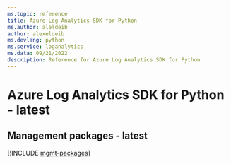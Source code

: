 ```yaml
---
ms.topic: reference
title: Azure Log Analytics SDK for Python
ms.author: aleldeib
author: alexeldeib
ms.devlang: python
ms.service: loganalytics
ms.data: 09/21/2022
description: Reference for Azure Log Analytics SDK for Python
---
```

# Azure Log Analytics SDK for Python - latest

## Management packages - latest
[!INCLUDE [mgmt-packages](log-analytics-mgmt-index.md)]